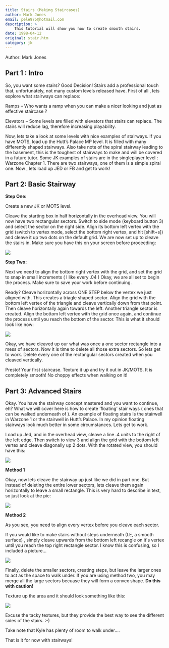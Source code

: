 ```yaml
---
title: Stairs (Making Staircases)
author: Mark Jones
email: pele975@hotmail.com
description: >
    This tutorial will show you how to create smooth stairs.
date: 1998-04-12
original: stair.htm
category: jk
---
```


Author: Mark Jones

## Part 1 : Intro

So, you want some stairs? Good Decision\! Stairs add a professional
touch that, unfortunately, not many custom levels released have. First
of all , lets explore what stairways can replace:

Ramps – Who wants a ramp when you can make a nicer looking and just as
effective staircase ?

Elevators – Some levels are filled with elevators that stairs can
replace. The stairs will reduce lag, therefore increasing playability.

Now, lets take a look at some levels with nice examples of stairways. If
you have MOTS, load up the Hutt’s Palace MP level. It is filled with
many differently shaped stairways. Also take note of the spiral stairway
leading to the basement, this is the toughest of stairways to make and
will be covered in a future tutor. Some JK examples of stairs are in the
singleplayer level : Warzone Chapter 1. There are two stairways, one of
them is a simple spiral one. Now , lets load up JED or FB and get to
work\!

## Part 2: Basic Stairway

**Step One:**

Create a new JK or MOTS level.

Cleave the starting box in half horizontally in the overhead view. You
will now have two rectangular sectors. Switch to side mode (keyboard
button 3) and select the sector on the right side. Align its bottom left
vertex with the grid (switch to vertex mode, select the bottom right
vertex, and hit \[shift+s\]) and cleave it up two dots on the default
grid. We are now set up to cleave the stairs in. Make sure you have this
on your screen before proceeding:

![](step1.gif)

**Step Two:**

Next we need to align the bottom right vertex with the grid, and set the
grid to snap in small increments ( I like every .04 ) Okay, we are all
set to begin the process. Make sure to save your work before continuing.

Ready? Cleave horizontally across ONE STEP below the vertex we just
aligned with. This creates a triagle shaped sector. Align the grid with
the bottom left vertex of the triangle and cleave vertically down from
that point. Then cleave horizontally again towards the left. Another
triangle sector is created. Align the bottom left vertex with the grid
once again, and continue the process until you reach the bottom of the
sector. This is what it should look like now:

![](step2.gif)

Okay, we have cleaved up our what was once a one sector rectangle into a
mess of sectors. Now it is time to delete all those extra sectors. So
lets get to work. Delete every one of the rectangular sectors created
when you cleaved vertically.

Presto\! Your first staircase. Texture it up and try it out in JK/MOTS.
It is completely smooth\! No choppy effects when walking on it\!

## Part 3: Advanced Stairs

Okay. You have the stairway concept mastered and you want to continue,
eh? What we will cover here is how to create ‘floating’ stair ways (
ones that can be walked underneath of ). An example of floating stairs
Is the stairwell in Warzone 1 or the stairwell in Hutt’s Palace. In my
opinion floating stairways look much better in some circumstances. Lets
get to work.

Load up Jed, and in the overhead view, cleave a line .4 units to the
right of the left edge. Then switch to view 3 and align the grid with
the bottom left vertex and cleave diagonally up 2 dots. With the rotated
view, you should have this:

![](step4.gif)

**Method 1**

Okay, now lets cleave the stairway up just like we did in part one. But
instead of deleting the entire lower sectors, lets cleave them again
horizontally to leave a small rectangle. This is very hard to describe
in text, so just look at the pic:

![](step5.gif)

**Method 2**

As you see, you need to align every vertex before you cleave each
sector.

If you would like to make stairs without steps underneath (I.E, a smooth
surface) , simply cleave upwards from the bottom left recangle on it's
vertex until you reach the top right rectangle sector. I know this is
confusing, so I included a picture...

![](step7.gif)

Finally, delete the smaller sectors, creating steps, but leave the
larger ones to act as the space to walk under. If you are using method
two, you may merge all the large sectors becuase they will form a convex
shape. **Do this with caution\!**

Texture up the area and it should look something like this:

![](step6.gif)

Excuse the tacky textures, but they provide the best way to see the
different sides of the stairs. :-)

Take note that Kyle has plenty of room to walk under….

That is it for now with stairways!

